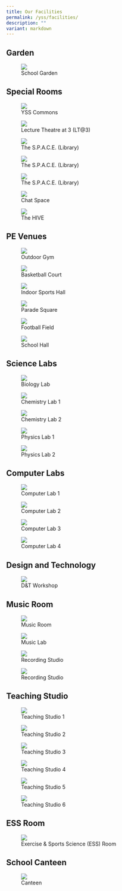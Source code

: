 ```yaml
---
title: Our Facilities
permalink: /yss/facilities/
description: ""
variant: markdown
---
```

## Garden

<figure><img src="/images/YSS/Garden.jpg"><figcaption>School Garden</figcaption></figure> 

## Special Rooms

<figure><img src="/images/YSS/YSS_Commons.jpg"><figcaption>YSS Commons</figcaption></figure>

<figure><img src="/images/YSS/LT@3.png"><figcaption>Lecture Theatre at 3 (LT@3)</figcaption></figure> 

<figure><img src="/images/YSS/Library.png"><figcaption>The S.P.A.C.E. (Library)</figcaption></figure> 

<figure><img src="/images/YSS/Library.jpg"><figcaption>The S.P.A.C.E. (Library)</figcaption></figure> 

<figure><img src="/images/YSS/library1.jpeg"><figcaption>The S.P.A.C.E. (Library)</figcaption></figure> 

<figure><img src="/images/YSS/chat_space.png"><figcaption>Chat Space</figcaption></figure> 

<figure><img src="/images/YSS/the%20hive.jpeg"><figcaption>The HIVE</figcaption></figure> 
 

## PE Venues

<figure><img src="/images/YSS/Outdoor_Gym.jpg"><figcaption>Outdoor Gym</figcaption></figure>

<figure><img src="/images/YSS/basketball_court.jpeg"><figcaption>Basketball Court</figcaption></figure>

<figure><img src="/images/YSS/indoor%20sports%20hall.jpg"><figcaption>Indoor Sports Hall</figcaption></figure> 

<figure><img src="/images/YSS/paradesquare1.jpeg"><figcaption>Parade Square</figcaption></figure> 

<figure><img src="/images/YSS/football_field-2.jpg"><figcaption>Football Field</figcaption></figure>

<figure><img src="/images/YSS/SchoolHall.png"><figcaption>School Hall</figcaption></figure> 


## Science Labs

<figure><img src="/images/YSS/biolab-1.jpeg"><figcaption>Biology Lab</figcaption></figure> 

<figure><img src="/images/YSS/chem-lab-1.jpeg"><figcaption>Chemistry Lab 1</figcaption></figure> 

<figure><img src="/images/YSS/chem-lab-2.jpeg"><figcaption>Chemistry Lab 2</figcaption></figure> 

<figure><img src="/images/YSS/Phy_Lab-1.jpeg"><figcaption>Physics Lab 1</figcaption></figure> 

<figure><img src="/images/YSS/Phy_Lab-2.jpeg"><figcaption>Physics Lab 2</figcaption></figure> 

## Computer Labs

<figure><img src="/images/YSS/com%20lab%201.jpg"><figcaption>Computer Lab 1</figcaption></figure> 

<figure><img src="/images/YSS/comlab2.jpeg"><figcaption>Computer Lab 2</figcaption></figure> 

<figure><img src="/images/IP/ICT/Nearpod%20Training.jpeg"><figcaption>Computer Lab 3</figcaption></figure> 


<figure><img src="/images/YSS/com%20lab%204.jpg"><figcaption>Computer Lab 4</figcaption></figure> 

## Design and Technology

<figure><img src="/images/YSS/DnTWorkshop.jpeg"><figcaption>D&amp;T Workshop</figcaption></figure> 


## Music Room

<figure><img src="/images/YSS/Music_Room.jpg"><figcaption>Music Room</figcaption></figure>

<figure><img src="/images/YSS/musiclab.jpg"><figcaption>Music Lab</figcaption></figure>

<figure><img src="/images/YSS/RecStudio1.jpg"><figcaption>Recording Studio</figcaption></figure>

<figure><img src="/images/YSS/RecStudio2.jpg"><figcaption>Recording Studio</figcaption></figure>

## Teaching Studio

<figure><img src="/images/YSS/sr1_room.jpeg"><figcaption>Teaching Studio 1</figcaption></figure>

<figure><img src="/images/YSS/sr2_room.jpeg"><figcaption>Teaching Studio 2</figcaption></figure>

<figure><img src="/images/YSS/sr3_room.jpeg"><figcaption>Teaching Studio 3</figcaption></figure>

<figure><img src="/images/YSS/TS4.jpg"><figcaption>Teaching Studio 4</figcaption></figure>

<figure><img src="/images/YSS/TS5.jpg"><figcaption>Teaching Studio 5</figcaption></figure>
	
<figure><img src="/images/YSS/innotechroom.jpeg"><figcaption>Teaching Studio 6</figcaption></figure>

## ESS Room
	
<figure><img src="/images/YSS/ess_room.jpeg"><figcaption>Exercise &amp; Sports Science (ESS) Room</figcaption></figure>



## School Canteen
<figure><img src="/images/YSS/canteen-1.png"><figcaption>Canteen</figcaption></figure>